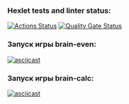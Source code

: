 ### Hexlet tests and linter status:
[![Actions Status](https://github.com/FoxxMGR/fullstack-javascript-project-44/actions/workflows/hexlet-check.yml/badge.svg)](https://github.com/FoxxMGR/fullstack-javascript-project-44/actions)
[![Quality Gate Status](https://sonarcloud.io/api/project_badges/measure?project=FoxxMGR_fullstack-javascript-project-44&metric=alert_status)](https://sonarcloud.io/summary/new_code?id=FoxxMGR_fullstack-javascript-project-44)

### Запуск игры brain-even:
[![asciicast](https://asciinema.org/a/PT5LiYllmnY38TBm0I6yqEyxN.svg)](https://asciinema.org/a/PT5LiYllmnY38TBm0I6yqEyxN)

### Запуск игры brain-calc:
[![asciicast](https://asciinema.org/a/2UNQkO3OhKT1MDQmX7SiAdmMS.svg)](https://asciinema.org/a/2UNQkO3OhKT1MDQmX7SiAdmMS)